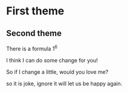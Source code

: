 # First theme
## Second theme 
There is a formula 
$1^6$

I think I can do some change for you!


So if I change a little, would you love me?


so it is joke, ignore it will let us be happy again.

